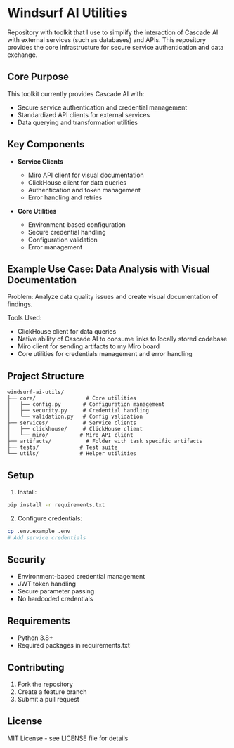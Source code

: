 # Windsurf AI Utilities

Repository with toolkit that I use to simplify the interaction of Cascade AI with external services (such as databases) and APIs. This repository provides the core infrastructure for secure service authentication and data exchange.

## Core Purpose

This toolkit currently provides Cascade AI with:
- Secure service authentication and credential management
- Standardized API clients for external services
- Data querying and transformation utilities

## Key Components

- **Service Clients**
  - Miro API client for visual documentation
  - ClickHouse client for data queries
  - Authentication and token management
  - Error handling and retries

- **Core Utilities**
  - Environment-based configuration
  - Secure credential handling
  - Configuration validation
  - Error management

## Example Use Case: Data Analysis with Visual Documentation

Problem: Analyze data quality issues and create visual documentation of findings.

Tools Used:
- ClickHouse client for data queries
- Native ability of Cascade AI to consume links to locally stored codebase
- Miro client for sending artifacts to my Miro board
- Core utilities for credentials management and error handling

## Project Structure

```
windsurf-ai-utils/
├── core/                # Core utilities
│   ├── config.py       # Configuration management
│   ├── security.py     # Credential handling
│   └── validation.py   # Config validation
├── services/           # Service clients
│   ├── clickhouse/     # ClickHouse client
│   └── miro/          # Miro API client
├── artifacts/           # Folder with task specific artifacts
├── tests/             # Test suite
└── utils/             # Helper utilities
```

## Setup

1. Install:
```bash
pip install -r requirements.txt
```

2. Configure credentials:
```bash
cp .env.example .env
# Add service credentials
```

## Security

- Environment-based credential management
- JWT token handling
- Secure parameter passing
- No hardcoded credentials

## Requirements

- Python 3.8+
- Required packages in requirements.txt

## Contributing

1. Fork the repository
2. Create a feature branch
3. Submit a pull request

## License

MIT License - see LICENSE file for details
